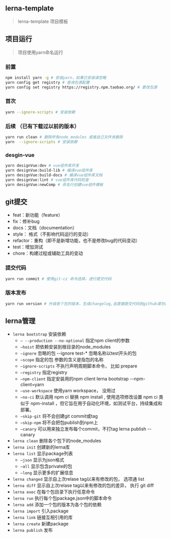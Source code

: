 ## lerna-template
>  lerna-template 项目模板

## 项目运行
> 项目使用yarn命名运行
### 前置
```bash
npm install yarn -g # 安装yarn，如果已安装请忽略
yarn config get registry # 查询包源配置
yarn config set registry https://registry.npm.taobao.org/ # 更改包源 
```
### 首次
```bash
yarn --ignore-scripts # 安装依赖
```
### 后续 （已有下载过以前的版本）
```bash
yarn run clean # 删除所有node_modules 或者自己文件夹删除
yarn  --ignore-scripts # 安装依赖
```

### desgin-vue
``` bash
yarn designVue:dev # vue组件库开发
yarn designVue:build-lib # 编译vue组件库
yarn designVue:build-docs # 编译vue组件库文档
yarn designVue:lint # vue组件库代码检查
yarn designVue:newComp # 命名行创建vue组件模板
```

## git提交
- feat：新功能（feature）
- fix：修补bug
- docs：文档（documentation）
- style： 格式（不影响代码运行的变动）
- refactor：重构（即不是新增功能，也不是修改bug的代码变动）
- test：增加测试
- chore：构建过程或辅助工具的变动

### 提交代码
```bash
yarn run commit # 使用git-cz 命令选择，进行提交代码
```

### 版本发布

```bash
yarn run version # 升级各个包的版本，生成changelog,会直接提交代码到github请勿执行
```
## lerna管理
- `lerna bootstrap`	安装依赖
  - `– --production --no-optional`	指定npm client的参数
  - `–hoist`	把依赖安装到根目录的node_modules
  - `–ignore`	忽略的包 --ignore test-* 忽略名称以test开头的包
  - `–scope`	指定的包 参数的含义是指包的名称
  - `–ignore-scripts`	不执行声明周期脚本命令， 比如 prepare
  - `–registry`	指定registry
  - `–npm-client`	指定安装用的npm client lerna bootstrap --npm-client=yarn
  - `–use-workspace`	使用yarn workspace， 没用过
  - `–no-ci`	默认调用 npm ci 替换 npm install , 使用选项修改设置 npm ci 类似于 npm-install ，但它旨在用于自动化环境，如测试平台，持续集成和部署。
  - `–skip-git`	将不会创建git commit或tag
  - `–skip-npm`	将不会把包publish到npm上
  - `–canary`	可以用来独立发布每个commit，不打tag lerna publish --canary
- `lerna clean`	删除各个包下的node_modules
- `lerna init`	创建新的lerna库
- `lerna list`	显示package列表
  - `–json`	显示为json格式
  - `–all`	显示包含private的包
  - `–long`	显示更多的扩展信息
- `lerna changed`	显示自上次relase tag以来有修改的包， 选项通 list
- `lerna diff`	显示自上次relase tag以来有修改的包的差异， 执行 git diff
- `lerna exec`	在每个包目录下执行任意命令
- `lerna run`	执行每个包package.json中的脚本命令
- `lerna add`	添加一个包的版本为各个包的依赖
- `lerna import`	引入package
- `lerna link`	链接互相引用的库
- `lerna create`	新建package
- `lerna publish`	发布
